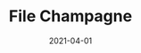---
description: "Pattern%3A%20File%20%7C%20Color%3A%20Champagne%20%7C%20Width%3A%2054%u201D%20%7C%20Content%3A%2070%25%20PVC%2C%2030%25%20Polyurethane%20%7C%20Abrasion%3A%20100%2C000%20Double%20Rubs%20-%20Wyzenbeek%20Method%20%7C%20Repeat%3A%20None%20%7C%20Flammability%3A%20NFPA%20260%20%7C%20Applications%3A%20Contract%20/%20Hospitality%2C%20Residential%20%7C%2035%20Yard%20Minimum%20%7C%20"
tags: 
  - "Lark Fontaine"
  - "File"
  - "Textiles"
image_primary: "img/Champagne_large.jpg"
href: "https://www.larkfontaine.com/collections/textiles/products/file-champagne"
designer: "Lark Fontaine"
title: "File Champagne"
category: "Textiles"
subtitle: ""
manufacturer: "Lark Fontaine"
slug: "/manufacturers/lark-fontaine/textiles/lark-fontaine-file-champagne"
date: "2021-04-01"
---